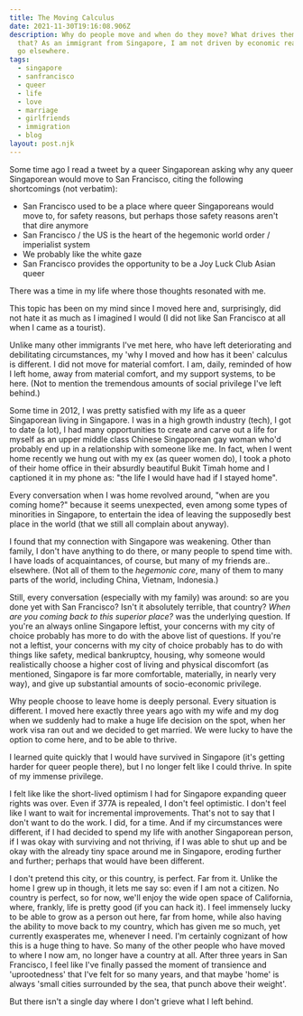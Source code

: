 ```yaml
---
title: The Moving Calculus
date: 2021-11-30T19:16:08.906Z
description: Why do people move and when do they move? What drives them to do
  that? As an immigrant from Singapore, I am not driven by economic reasons to
  go elsewhere.
tags:
  - singapore
  - sanfrancisco
  - queer
  - life
  - love
  - marriage
  - girlfriends
  - immigration
  - blog
layout: post.njk
---
```

Some time ago I read a tweet by a queer Singaporean asking why any queer Singaporean would move to San Francisco, citing the following shortcomings (not verbatim):

- San Francisco used to be a place where queer Singaporeans would move to, for safety reasons, but perhaps those safety reasons aren't that dire anymore
- San Francisco / the US is the heart of the hegemonic world order / imperialist system
- We probably like the white gaze 
- San Francisco provides the opportunity to be a Joy Luck Club Asian queer

There was a time in my life where those thoughts resonated with me. 

This topic has been on my mind since I moved here and, surprisingly, did not hate it as much as I imagined I would (I did not like San Francisco at all when I came as a tourist). 

Unlike many other immigrants I've met here, who have left deteriorating and debilitating circumstances, my 'why I moved and how has it been' calculus is different. I did not move for material comfort. I am, daily, reminded of how I left home, away from material comfort, and my support systems, to be here. (Not to mention the tremendous amounts of social privilege I've left behind.)

Some time in 2012, I was pretty satisfied with my life as a queer Singaporean living in Singapore. I was in a high growth industry (tech), I got to date (a lot), I had many opportunities to create and carve out a life for myself as an upper middle class Chinese Singaporean gay woman who'd probably end up in a relationship with someone like me. In fact, when I went home recently we hung out with my ex (as queer women do), I took a photo of their home office in their absurdly beautiful Bukit Timah home and I captioned it in my phone as: "the life I would have had if I stayed home".

Every conversation when I was home revolved around, "when are you coming home?" because it seems unexpected, even among some types of minorities in Singapore, to entertain the idea of leaving the supposedly best place in the world (that we still all complain about anyway).

I found that my connection with Singapore was weakening. Other than family, I don't have anything to do there, or many people to spend time with. I have loads of acquaintances, of course, but many of my friends are.. elsewhere. (Not all of them to the *hegemonic core*, many of them to many parts of the world, including China, Vietnam, Indonesia.)

Still, every conversation (especially with my family) was around: so are you done yet with San Francisco? Isn't it absolutely terrible, that country? *When are you coming back to this superior place?* was the underlying question. If you're an always online Singapore leftist, your concerns with my city of choice probably has more to do with the above list of questions. If you're not a leftist, your concerns with my city of choice probably has to do with things like safety, medical bankruptcy, housing, why someone would realistically choose a higher cost of living and physical discomfort (as mentioned, Singapore is far more comfortable, materially, in nearly very way), and give up substantial amounts of socio-economic privilege.

Why people choose to leave home is deeply personal. Every situation is different. I moved here exactly three years ago with my wife and my dog when we suddenly had to make a huge life decision on the spot, when her work visa ran out and we decided to get married. We were lucky to have the option to come here, and to be able to thrive.

I learned quite quickly that I would have survived in Singapore (it's getting harder for queer people there), but I no longer felt like I could thrive. In spite of my immense privilege. 

I felt like like the short-lived optimism I had for Singapore expanding queer rights was over. Even if 377A is repealed, I don't feel optimistic. I don't feel like I want to wait for incremental improvements. That's not to say that I don't want to do the work. I did, for a time. And if my circumstances were different, if I had decided to spend my life with another Singaporean person, if I was okay with surviving and not thriving, if I was able to shut up and be okay with the already tiny space around me in Singapore, eroding further and further; perhaps that would have been different.

I don't pretend this city, or this country, is perfect. Far from it. Unlike the home I grew up in though, it lets me say so: even if I am not a citizen. No country is perfect, so for now, we'll enjoy the wide open space of California, where, frankly, life is pretty good (if you can hack it). I feel immensely lucky to be able to grow as a person out here, far from home, while also having the ability to move back to my country, which has given me so much, yet currently exasperates me, whenever I need. I'm certainly cognizant of how this is a huge thing to have. So many of the other people who have moved to where I now am, no longer have a country at all. After three years in San Francisco, I feel like I've finally passed the moment of transience and 'uprootedness' that I've felt for so many years, and that maybe 'home' is always 'small cities surrounded by the sea, that punch above their weight'.

But there isn't a single day where I don't grieve what I left behind.  